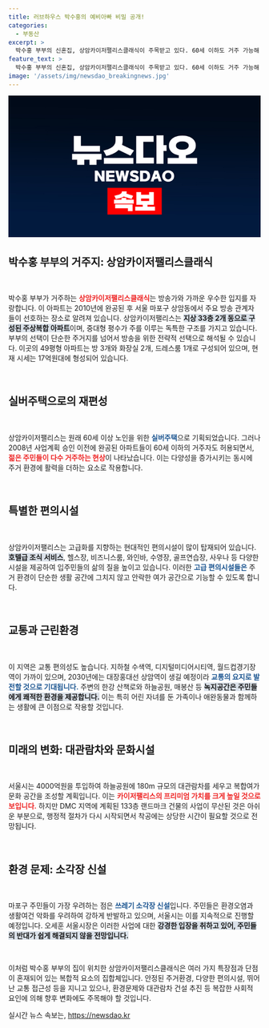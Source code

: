```yaml
---
title: 러브하우스 박수홍의 예비아빠 비밀 공개!
categories:
  - 부동산
excerpt: >
  박수홍 부부의 신혼집, 상암카이저팰리스클래식이 주목받고 있다. 60세 이하도 거주 가능해 인기 폭발! 대관람차와 청정녹지 호재, 하지만 소각장 신설은 고민거리. 궁금한 이들의 클릭 폭주 예고!
feature_text: >
  박수홍 부부의 신혼집, 상암카이저팰리스클래식이 주목받고 있다. 60세 이하도 거주 가능해 인기 폭발! 대관람차와 청정녹지 호재, 하지만 소각장 신설은 고민거리. 궁금한 이들의 클릭 폭주 예고!
image: '/assets/img/newsdao_breakingnews.jpg'
---
```


<p><img src="/assets/img/newsdao_breakingnews.jpg" alt="pcversion 속보" /></p>

<h2 data-ke-size="size26">박수홍 부부의 거주지: 상암카이저팰리스클래식</h2>

<p data-ke-size="size16">&nbsp;</p>

<p>박수홍 부부가 거주하는 <b><span style="color: #ee2323;">상암카이저팰리스클래식</span></b>는 방송가와 가까운 우수한 입지를 자랑합니다. 이 아파트는 2010년에 완공된 후 서울 마포구 상암동에서 주요 방송 관계자들이 선호하는 장소로 알려져 있습니다. 상암카이저팰리스는 <b><span style="background-color: #21538527;">지상 33층 2개 동으로 구성된 주상복합 아파트</span></b>이며, 중대형 평수가 주를 이루는 독특한 구조를 가지고 있습니다. 부부의 선택이 단순한 주거지를 넘어서 방송을 위한 전략적 선택으로 해석될 수 있습니다. 이곳의 49평형 아파트는 방 3개와 화장실 2개, 드레스룸 1개로 구성되어 있으며, 현재 시세는 17억원대에 형성되어 있습니다.</p>

<p data-ke-size="size16">&nbsp;</p>

<h2 data-ke-size="size26">실버주택으로의 재편성</h2>

<p data-ke-size="size16">&nbsp;</p>

<p>상암카이저팰리스는 원래 60세 이상 노인을 위한 <b><span style="color: #1a5490;">실버주택</span></b>으로 기획되었습니다. 그러나 2008년 사업계획 승인 이전에 완공된 아파트들이 60세 이하의 거주자도 허용되면서, <b><span style="color: #ee2323;">젊은 주민들이 다수 거주하는 현상</span></b>이 나타났습니다. 이는 다양성을 증가시키는 동시에 주거 환경에 활력을 더하는 요소로 작용합니다.</p>

<p data-ke-size="size16">&nbsp;</p>

<h2 data-ke-size="size26">특별한 편의시설</h2>

<p data-ke-size="size16">&nbsp;</p>

<p>상암카이저팰리스는 고급화를 지향하는 현대적인 편의시설이 많이 탑재되어 있습니다. <b><span style="background-color: #21538527;">호텔급 조식 서비스</span></b>, 헬스장, 비즈니스룸, 와인바, 수영장, 골프연습장, 사우나 등 다양한 시설을 제공하여 입주민들의 삶의 질을 높이고 있습니다. 이러한 <b><span style="color: #1a5490;">고급 편의시설들은</span></b> 주거 환경이 단순한 생활 공간에 그치지 않고 안락한 여가 공간으로 기능할 수 있도록 합니다.</p>

<p data-ke-size="size16">&nbsp;</p>

<h2 data-ke-size="size26">교통과 근린환경</h2>

<p data-ke-size="size16">&nbsp;</p>

<p>이 지역은 교통 편의성도 높습니다. 지하철 수색역, 디지털미디어시티역, 월드컵경기장역이 가까이 있으며, 2030년에는 대장홍대선 상암역이 생길 예정이라 <b><span style="color: #1a5490;">교통의 요지로 발전할 것으로 기대됩니다.</span></b> 주변의 한강 산책로와 하늘공원, 매봉산 등 <b><span style="background-color: #21538527;">녹지공간은 주민들에게 쾌적한 환경을 제공합니다.</span></b> 이는 특히 어린 자녀를 둔 가족이나 애완동물과 함께하는 생활에 큰 이점으로 작용할 것입니다.</p>

<p data-ke-size="size16">&nbsp;</p>

<h2 data-ke-size="size26">미래의 변화: 대관람차와 문화시설</h2>

<p data-ke-size="size16">&nbsp;</p>

<p>서울시는 4000억원을 투입하여 하늘공원에 180m 규모의 대관람차를 세우고 복합여가문화 공간을 조성할 계획입니다. 이는 <b><span style="color: #ee2323;">카이저팰리스의 프리미엄 가치를 크게 높일 것으로 보입니다.</span></b> 하지만 DMC 지역에 계획된 133층 랜드마크 건물의 사업이 무산된 것은 아쉬운 부분으로, 행정적 절차가 다시 시작되면서 착공에는 상당한 시간이 필요할 것으로 전망됩니다.</p>

<p data-ke-size="size16">&nbsp;</p>

<h2 data-ke-size="size26">환경 문제: 소각장 신설</h2>

<p data-ke-size="size16">&nbsp;</p>

<p>마포구 주민들이 가장 우려하는 점은 <b><span style="color: #1a5490;">쓰레기 소각장 신설</span></b>입니다. 주민들은 환경오염과 생활여건 악화를 우려하여 강하게 반발하고 있으며, 서울시는 이를 지속적으로 진행할 예정입니다. 오세훈 서울시장은 이러한 사업에 대한 <b><span style="background-color: #21538527;">강경한 입장을 취하고 있어, 주민들의 반대가 쉽게 해결되지 않을 전망입니다.</span></b></p>

<p data-ke-size="size16">&nbsp;</p>

<p>이처럼 박수홍 부부의 집이 위치한 상암카이저팰리스클래식은 여러 가지 특장점과 단점이 혼재되어 있는 복합적 요소의 집합체입니다. 안정된 주거환경, 다양한 편의시설, 뛰어난 교통 접근성 등을 지니고 있으나, 환경문제와 대관람차 건설 추진 등 복잡한 사회적 요인에 의해 향후 변화에도 주목해야 할 것입니다.</p>
실시간 뉴스 속보는, <a href="https://newsdao.kr" rel="dofollow">https://newsdao.kr</a>


